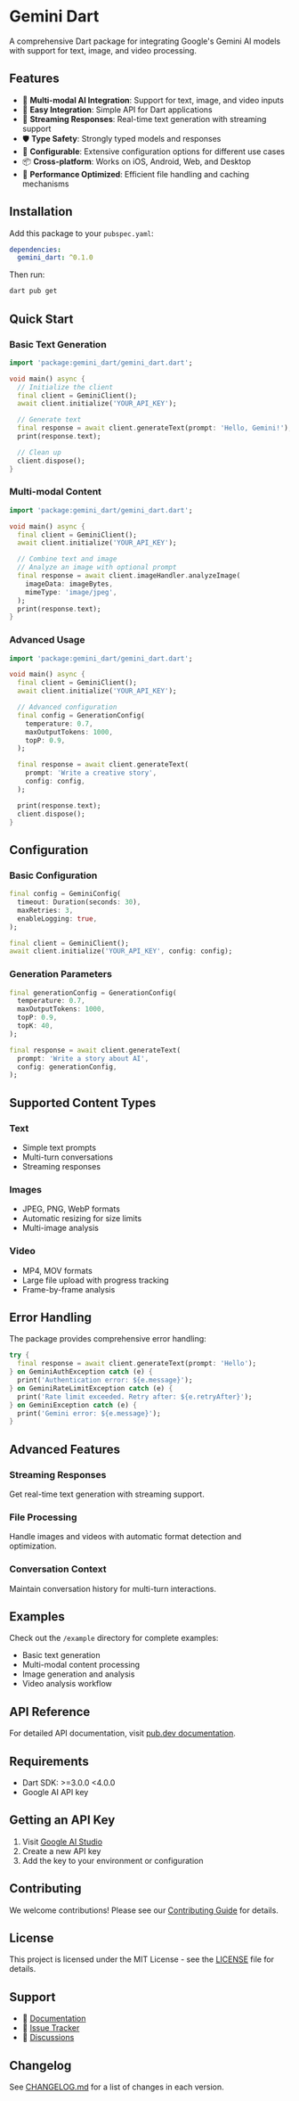# Gemini Dart

A comprehensive Dart package for integrating Google's Gemini AI models with support for text, image, and video processing.

## Features

- 🤖 **Multi-modal AI Integration**: Support for text, image, and video inputs
- 🔧 **Easy Integration**: Simple API for Dart applications
- 🔄 **Streaming Responses**: Real-time text generation with streaming support
- 🛡️ **Type Safety**: Strongly typed models and responses
- 🔧 **Configurable**: Extensive configuration options for different use cases
- 📦 **Cross-platform**: Works on iOS, Android, Web, and Desktop
- 🚀 **Performance Optimized**: Efficient file handling and caching mechanisms

## Installation

Add this package to your `pubspec.yaml`:

```yaml
dependencies:
  gemini_dart: ^0.1.0
```

Then run:

```bash
dart pub get
```

## Quick Start

### Basic Text Generation

```dart
import 'package:gemini_dart/gemini_dart.dart';

void main() async {
  // Initialize the client
  final client = GeminiClient();
  await client.initialize('YOUR_API_KEY');

  // Generate text
  final response = await client.generateText(prompt: 'Hello, Gemini!');
  print(response.text);

  // Clean up
  client.dispose();
}
```

### Multi-modal Content

```dart
import 'package:gemini_dart/gemini_dart.dart';

void main() async {
  final client = GeminiClient();
  await client.initialize('YOUR_API_KEY');

  // Combine text and image
  // Analyze an image with optional prompt
  final response = await client.imageHandler.analyzeImage(
    imageData: imageBytes,
    mimeType: 'image/jpeg',
  );
  print(response.text);
}
```

### Advanced Usage

```dart
import 'package:gemini_dart/gemini_dart.dart';

void main() async {
  final client = GeminiClient();
  await client.initialize('YOUR_API_KEY');

  // Advanced configuration
  final config = GenerationConfig(
    temperature: 0.7,
    maxOutputTokens: 1000,
    topP: 0.9,
  );

  final response = await client.generateText(
    prompt: 'Write a creative story',
    config: config,
  );

  print(response.text);
  client.dispose();
}
```

## Configuration

### Basic Configuration

```dart
final config = GeminiConfig(
  timeout: Duration(seconds: 30),
  maxRetries: 3,
  enableLogging: true,
);

final client = GeminiClient();
await client.initialize('YOUR_API_KEY', config: config);
```

### Generation Parameters

```dart
final generationConfig = GenerationConfig(
  temperature: 0.7,
  maxOutputTokens: 1000,
  topP: 0.9,
  topK: 40,
);

final response = await client.generateText(
  prompt: 'Write a story about AI',
  config: generationConfig,
);
```

## Supported Content Types

### Text

- Simple text prompts
- Multi-turn conversations
- Streaming responses

### Images

- JPEG, PNG, WebP formats
- Automatic resizing for size limits
- Multi-image analysis

### Video

- MP4, MOV formats
- Large file upload with progress tracking
- Frame-by-frame analysis

## Error Handling

The package provides comprehensive error handling:

```dart
try {
  final response = await client.generateText(prompt: 'Hello');
} on GeminiAuthException catch (e) {
  print('Authentication error: ${e.message}');
} on GeminiRateLimitException catch (e) {
  print('Rate limit exceeded. Retry after: ${e.retryAfter}');
} on GeminiException catch (e) {
  print('Gemini error: ${e.message}');
}
```

## Advanced Features

### Streaming Responses

Get real-time text generation with streaming support.

### File Processing

Handle images and videos with automatic format detection and optimization.

### Conversation Context

Maintain conversation history for multi-turn interactions.

## Examples

Check out the `/example` directory for complete examples:

- Basic text generation
- Multi-modal content processing
- Image generation and analysis
- Video analysis workflow

## API Reference

For detailed API documentation, visit [pub.dev documentation](https://pub.dev/documentation/gemini_dart/latest/).

## Requirements

- Dart SDK: >=3.0.0 <4.0.0
- Google AI API key

## Getting an API Key

1. Visit [Google AI Studio](https://makersuite.google.com/app/apikey)
2. Create a new API key
3. Add the key to your environment or configuration

## Contributing

We welcome contributions! Please see our [Contributing Guide](CONTRIBUTING.md) for details.

## License

This project is licensed under the MIT License - see the [LICENSE](LICENSE) file for details.

## Support

- 📖 [Documentation](https://pub.dev/documentation/gemini_dart/latest/)
- 🐛 [Issue Tracker](https://github.com/your-username/gemini_dart/issues)
- 💬 [Discussions](https://github.com/your-username/gemini_dart/discussions)

## Changelog

See [CHANGELOG.md](CHANGELOG.md) for a list of changes in each version.
